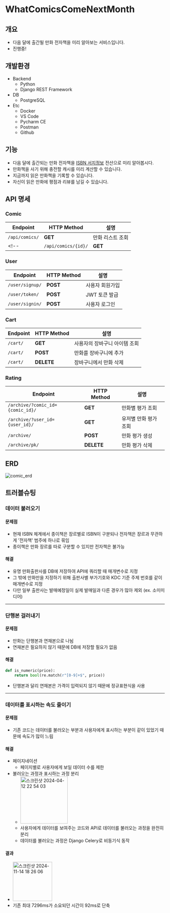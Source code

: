 # WhatComicsComeNextMonth
## 개요
- 다음 달에 출간될 만화 전자책을 미리 알아보는 서비스입니다.
- 진행중!

## 개발환경
<!-- - Frontend
  - HTML
  - CSS
  - Vanilla JS -->
- Backend
  - Python
  - Django REST Framework
- DB
  - PostgreSQL
- Etc
  - Docker
  - VS Code
  - Pycharm CE
  - Postman
  - Github

## 기능
- 다음 달에 출간되는 만화 전자책을 [ISBN 서지정보](https://www.nl.go.kr/NL/contents/N31101030500.do) 전산으로 미리 알아봅시다.
- 만화책을 사기 위해 충전할 캐시를 미리 계산할 수 있습니다.
- 지금까지 읽은 만화책을 기록할 수 있습니다.
- 자신이 읽은 만화에 평점과 리뷰를 남길 수 있습니다.

## API 명세
### Comic
| **Endpoint**         | **HTTP Method** | **설명**                      |
|-----------------------|-----------------|--------------------------------|
| `/api/comics/`       | **GET**         | 만화 리스트 조회               |
<!-- | `/api/comics/{id}/`  | **GET**         | 특정 만화 상세 조회            | -->

### User
| **Endpoint**         | **HTTP Method** | **설명**                      |
|-----------------------|-----------------|--------------------------------|
| `/user/signup/`           | **POST**        | 사용자 회원가입                |
| `/user/token/`            | **POST**        | JWT 토큰 발급                 |
| `/user/signin/`           | **POST**        | 사용자 로그인                  |

### Cart
| **Endpoint**         | **HTTP Method** | **설명**                            |
|-----------------------|-----------------|-------------------------------------|
| `/cart/`             | **GET**         | 사용자의 장바구니 아이템 조회         |
| `/cart/`             | **POST**        | 만화를 장바구니에 추가                |
| `/cart/`             | **DELETE**      | 장바구니에서 만화 삭제                |

### Rating
| **Endpoint** | **HTTP Method** | **설명** |
|-----------------------|-----------------|-------------------------------------|
| `/archive/?comic_id={comic_id}/` | **GET** | 만화별 평가 조회 |
| `/archive/?user_id={user_id}/` | **GET** | 유저별 만화 평가 조회 |
| `/archive/` | **POST** | 만화 평가 생성 |
| `/archive/pk/` | **DELETE** | 만화 평가 삭제 |



## ERD
<!--![diagram](https://github.com/user-attachments/assets/58e51ca9-d7b3-4334-bbf8-98465ea0de0f)-->
![comic_erd](https://github.com/user-attachments/assets/087d297f-d1bc-4d67-83bf-312da6893b7c)

## 트러블슈팅
### 데이터 불러오기
#### 문제점
- 현재 ISBN 체계에서 종이책은 장르별로 ISBN이 구분되나 전자책은 장르과 무관하게 '전자책' 범주에 하나로 묶임
- 종이책은 만화 장르를 따로 구분할 수 있지만 전자책은 불가능

#### 해결
- 유명 만화출판사를 DB에 저장하여 API에 쿼리할 때 매개변수로 지정
- 그 밖에 만화만을 지정하기 위해 출판사별 부가기호와 KDC 기준 주제 번호를 같이 매개변수로 지정
- 다만 일부 출판사는 발매예정일이 실제 발매일과 다른 경우가 많아 제외 (ex. 소미미디어)
----
### 단행본 걸러내기
#### 문제점
- 만화는 단행본과 연재본으로 나뉨
- 연재본은 필요하지 않기 때문에 DB에 저장할 필요가 없음

#### 해결
```python
def is_numeric(price):
	return bool(re.match(r"[0-9]+$", price))
```
- 단행본과 달리 연재본은 가격이 입력되지 않기 때문에 정규표현식을 사용
----
### 데이터를 표시하는 속도 줄이기
#### 문제점
- 기존 코드는 데이터를 불러오는 부분과 사용자에게 표시하는 부분이 같이 있었기 때문에 속도가 많이 느림

#### 해결
- 페이지네이션
  - 페이지별로 사용자에게 보일 데이터 수를 제한
- 불러오는 과정과 표시하는 과정 분리
  - <img width="149" alt="스크린샷 2024-04-12 22 54 03" src="https://github.com/user-attachments/assets/e9cf4c48-d650-45d8-9916-dc27a3f5bb99">
  - 사용자에게 데이터를 보여주는 코드와 API로 데이터를 불러오는 과정을 완전히 분리
  - 데이터를 불러오는 과정은 Django Celery로 비동기식 동작
#### 결과
- <img width="124" alt="스크린샷 2024-11-14 18 26 06" src="https://github.com/user-attachments/assets/d18379c3-6dc1-4879-b93c-d178e2b2ba86">
- 기존 최대 7296ms가 소요되던 시간이 92ms로 단축

